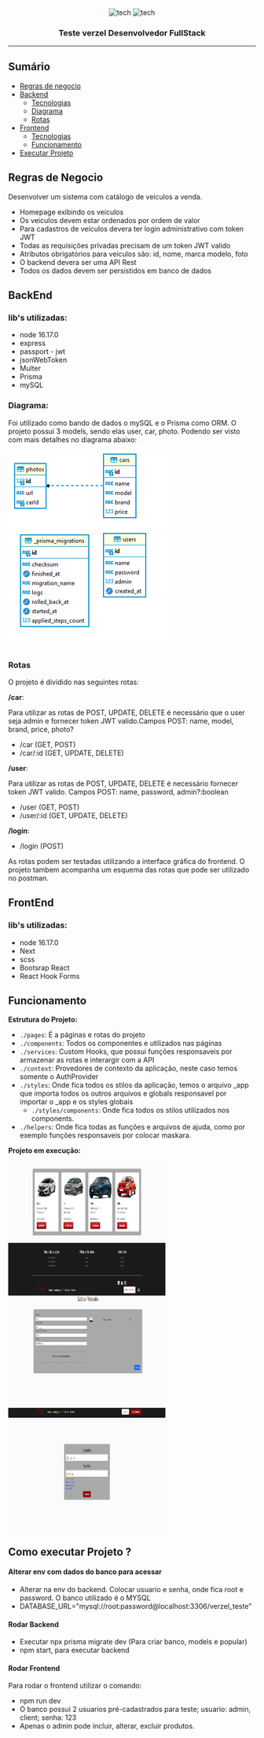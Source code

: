 <div align="center"> 
 <img align="center" alt="tech" width="40" height="40" src="https://cdn.jsdelivr.net/gh/devicons/devicon/icons/nodejs/nodejs-original.svg" /> 
 <img align="center" alt="tech" width="40" height="40" src="https://cdn.jsdelivr.net/gh/devicons/devicon/icons/nextjs/nextjs-line.svg" />
            
</div>

<h3 align="center">Teste verzel Desenvolvedor FullStack</h3>

---

## Sumário

- [Regras de negocio](#regra)
- [Backend](#backend)
	- [Tecnologias](#tecnologias_back)
	- [Diagrama](#diagrama)
	- [Rotas](#rotas)
- [Frontend](#frontend)
	- [Tecnologias](#tecnologias_front)
	- [Funcionamento](#funcionamento_front)
- [Executar Projeto](#executar)

## Regras de Negocio <a name = "regra"></a>
Desenvolver um sistema com catálogo de veículos a venda.
- Homepage exibindo os veículos
- Os veiculos devem estar ordenados por ordem de valor
- Para cadastros de veículos devera ter login administrativo com token JWT
- Todas as requisições privadas precisam de um token JWT valido
- Atributos obrigatórios para veículos são: id, nome, marca modelo, foto
- O backend devera ser uma API Rest
- Todos os dados devem ser persistidos em banco de dados


## BackEnd<a name = "backend"></a>
### lib's utilizadas: <a name = "tecnologias_back"></a>

- node 16.17.0
- express
- passport - jwt 
- jsonWebToken
- Multer
- Prisma
- mySQL

### Diagrama:

Foi utilizado como bando de dados o mySQL e o Prisma como ORM.
O projeto possui 3 models, sendo elas user, car, photo. Podendo ser visto com mais detalhes no diagrama abaixo: 

<img src="backend/public/diagrama_bd.PNG">

### Rotas <a name = "rotas"></a>
<p>O projeto é dividido nas seguintes rotas:</p>

**/car**: 
<p>Para utilizar as rotas de POST, UPDATE, DELETE é necessário que o user seja admin e fornecer token JWT valido.Campos POST: name, model, brand, price, photo? </p>

- /car (GET, POST)
- /car/:id (GET, UPDATE, DELETE)



**/user**:
<p>Para utilizar as rotas de POST, UPDATE, DELETE é necessário fornecer token JWT valido. Campos POST: name, password, admin?:boolean </p>


- /user (GET, POST)
- /user/:id (GET, UPDATE, DELETE)



**/login**:

- /login (POST)

As rotas podem ser testadas utilizando a interface gráfica do frontend. O projeto tambem acompanha um esquema das rotas que pode ser utilizado no postman.

## FrontEnd <a name = "frontend"></a>

### lib's utilizadas: <a name = "tecnologias_front"></a>

- node 16.17.0
- Next
- scss
- Bootsrap React
- React Hook Forms

## Funcionamento <a name = "funcionamento_front"></a>

**Estrutura do Projeto:**

- `./pages`: É a páginas e rotas do projeto
- `./components`: Todos os componentes e utilizados nas páginas
- `./services`: Custom Hooks, que possui funções responsaveis por armazenar as rotas e interargir com a API
- `./context`: Provedores de contexto da aplicação, neste caso temos somente o AuthProvider
- `./styles`: Onde fica todos os stilos da aplicação,  temos o arquivo _app que importa todos os outros arquivos e globals responsavel por importar o _app e os styles globais
	-  `./styles/components`: Onde fica todos os stilos utilizados nos components.
- `./helpers`: Onde fica todas as funções e arquivos de ajuda, como por exemplo funções responsaveis por colocar maskara.


**Projeto em execução:**

<div> 
<img align="center" alt="tech" width="320" height="250" src="backend/public/listagem.PNG" /> 
<img align="center" alt="tech" width="320" height="250" src="backend/public/edicao.PNG" />
<img align="center" alt="tech" width="320" height="250" src="backend/public/login.PNG" />

</div>


## Como executar Projeto ? <a name = "executar"></a>

#### Alterar env com dados do banco para acessar

- Alterar na env do backend. Colocar usuario e senha, onde fica root e password. O banco utilizado é  o MYSQL
- DATABASE_URL="mysql://root:password@localhost:3306/verzel_teste"


#### Rodar Backend

- Executar npx prisma migrate dev (Para criar banco, models e popular)
- npm start, para executar backend

#### Rodar Frontend

Para rodar o frontend utilizar o comando:

- npm run dev
- O banco possui 2 usuarios pré-cadastrados para teste; usuario: admin, client; senha: 123
- Apenas o admin pode incluir, alterar, excluir produtos.
